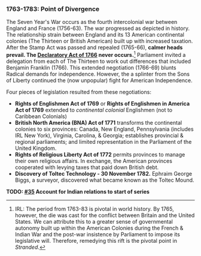 ### 1763-1783: Point of Divergence

The Seven Year's War occurs as the fourth intercolonial war between England and France (1756-63). The war progressed as depicted in history. The relationship strain between England and its 13 American continental colonies (The Thirteen or British American) built up with increased taxation. After the Stamp Act was passed and repealed (1765-66), **calmer heads prevail. The [Declaratory Act of 1766](https://en.wikipedia.org/wiki/Declaratory_Act) never occurs.**[^irlpod] Parliament invited a delegation from each of The Thirteen to work out differences that included Benjamin Franklin (1766). This extended negotiation (1766-69) blunts Radical demands for independence. However, the a splinter from the Sons of Liberty continued the (now unpopular) fight for American Independence.

[^irlpod]: IRL: The period from 1763-83 is pivotal in world history. By 1765, however, the die was cast for the conflict between Britain and the United States. We can attribute this to a greater sense of governmental autonomy built up within the American Colonies during the French & Indian War and the post-war insistence by Parliament to impose its legislative will. Therefore, remedying this rift is the pivotal point in _Stranded_.

Four pieces of legislation resulted from these negotiations:

* **Rights of Englishmen Act of 1769** or **Rights of Englishmen in America Act of 1769** extended to _continental colonial_ Englishmen (not to Caribbean Colonials)
* **British North America (BNA) Act of 1771** transforms the continental colonies to six provinces: Canada, New England, Pennsylvania (includes IRL New York), Virginia, Carolina, & Georgia; establishes provincial & regional parliaments; and limited representation in the Parliament of the United Kingdom.
* **Rights of Religious Liberty Act of 1772** permits provinces to manage their own religious affairs. In exchange, the American provinces cooperated with levying taxes that paid down British debt.
* **Discovery of Toltec Technology - 30 November 1782.** Ephraim George Biggs, a surveyor, discovered what became known as the Toltec Mound.

**TODO: [#35](https://github.com/Merovex/stranded-series/issues/35) Account for Indian relations to start of series**

<!--
* Calloway, Colin. _[The Scratch of a Pen: 1763 and the Transformation of North America](https://amzn.to/2Zaw0Uw)_. 2006.
* Wikipedia. _[American Revolution](https://en.wikipedia.org/wiki/American_Revolution)_. Ref 2019 -->
